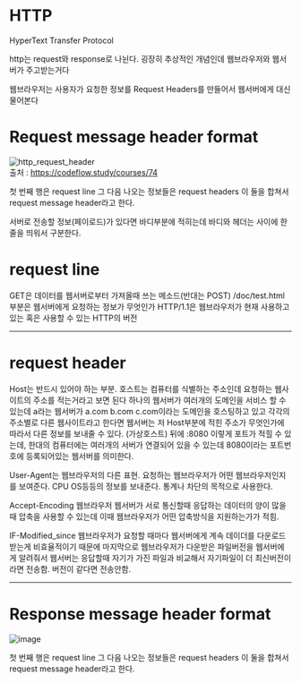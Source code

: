 # HTTP
HyperText Transfer Protocol

http는 request와 response로 나뉜다.
굉장히 추상적인 개념인데
웹브라우저와 웹서버가 주고받는거다

웹브라우저는 사용자가 요청한 정보를 Request Headers를 만들어서 웹서버에게 대신 물어본다

# Request message header format<br>
![http_request_header](https://user-images.githubusercontent.com/38284141/50723525-61454280-1122-11e9-8124-25f20da1e3d1.JPG)
<br>
출처 : https://codeflow.study/courses/74

첫 번째 행은 request line
그 다음 나오는 정보들은 request headers
이 둘을 합쳐서 request message header라고 한다.

서버로 전송할 정보(페이로드)가 있다면 바디부분에 적히는데
바디와 헤더는 사이에 한줄을 띄워서 구분한다.

# request line
GET은 데이터를 웹서버로부터 가져올때 쓰는 메소드(반대는 POST)
/doc/test.html 부분은 웹서버에게 요청하는 정보가 무엇인가
HTTP/1.1은 웹브라우저가 현재 사용하고 있는 혹은 사용할 수 있는 HTTP의 버전
<hr/>

# request header
Host는 반드시 있어야 하는 부분. 호스트는 컴퓨터를 식별하는 주소인데 요청하는 웹사이트의 주소를 적는거라고 보면 된다
하나의 웹서버가 여러개의 도메인을 서비스 할 수 있는데 
a라는 웹서버가 a.com b.com c.com이라는 도메인을 호스팅하고 있고 각각의 주소별로 다른 웹사이트라고 한다면
웹서버는 저 Host부분에 적힌 주소가 무엇인가에 따라서 다른 정보를 보내줄 수 있다. (가상호스트)
뒤에 :8080 이렇게 포트가 적힐 수 있는데, 
한대의 컴퓨터에는 여러개의 서버가 연결되어 있을 수 있는데 8080이라는 포트번호에 등록되어있는 웹서버를 의미한다.

User-Agent는 웹브라우저의 다른 표현. 요청하는 웹브라우저가 어떤 웹브라우저인지를 보여준다. CPU OS등등의 정보를 보내준다.
통계나 차단의 목적으로 사용한다.

Accept-Encoding
웹브라우저 웹서버가 서로 통신할때 응답하는 데이터의 양이 많을 때 압축을 사용할 수 있는데 
이때 웹브라우저가 어떤 압축방식을 지원하는가가 적힘.

IF-Modified_since
웹브라우저가 요청할 때마다 웹서버에게 계속 데이더를 다운로드 받는게 비효율적이기 때문에
마지막으로 웹브라우저가 다운받은 파일버전을 웹서버에게 알려줘서
웹서버는 응답할때 자기가 가진 파일과 비교해서 자기파일이 더 최신버전이라면 전송함. 버전이 같다면 전송안함.
<hr/>

# Response message header format<br>

![image](https://user-images.githubusercontent.com/38284141/50736727-4945ef80-1204-11e9-8d50-4e79764f38d2.png)




첫 번째 행은 request line
그 다음 나오는 정보들은 request headers
이 둘을 합쳐서 request message header라고 한다.

